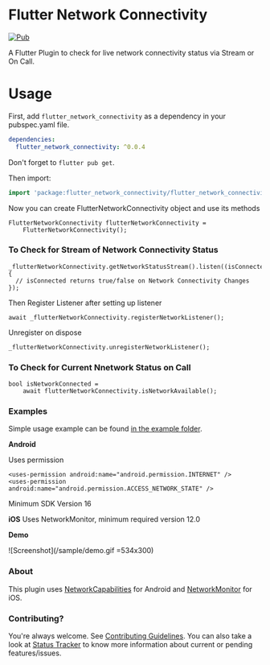 
# Flutter Network Connectivity

[![Pub](https://img.shields.io/badge/pub-v0.0.4-orange)](https://pub.dev/packages/flutter_network_connectivity)

A Flutter Plugin to check for live network connectivity status via Stream or On Call.

# Usage

First, add `flutter_network_connectivity` as a dependency in your pubspec.yaml file.

```yaml
dependencies:
  flutter_network_connectivity: ^0.0.4
```

Don't forget to `flutter pub get`.

Then import:

```dart
import 'package:flutter_network_connectivity/flutter_network_connectivity.dart';
```

Now you can create FlutterNetworkConnectivity object and use its methods

```
FlutterNetworkConnectivity flutterNetworkConnectivity =
    FlutterNetworkConnectivity();
 ```
### To Check for Stream of Network Connectivity Status
```
_flutterNetworkConnectivity.getNetworkStatusStream().listen((isConnected) {
  // isConnected returns true/false on Network Connectivity Changes
});
```

Then Register Listener after setting up listener

```
await _flutterNetworkConnectivity.registerNetworkListener();
```

Unregister on dispose

```
_flutterNetworkConnectivity.unregisterNetworkListener();
```

### To Check for Current Nnetwork Status on Call

```
bool isNetworkConnected =
    await flutterNetworkConnectivity.isNetworkAvailable();
```

### Examples
Simple usage example can be found [in the example folder](example/lib/main.dart).

**Android**

Uses permission

```
<uses-permission android:name="android.permission.INTERNET" />
<uses-permission android:name="android.permission.ACCESS_NETWORK_STATE" />
```

Minimum SDK Version 16

**iOS**
Uses NetworkMonitor, minimum required version 12.0

**Demo**

![Screenshot](/sample/demo.gif =534x300)

### About
This plugin uses [NetworkCapabilities](https://developer.android.com/reference/android/net/NetworkCapabilities) for Android and [NetworkMonitor](https://developer.apple.com/documentation/network) for iOS.


### Contributing?
You're always welcome.
See [Contributing Guidelines](CONTRIBUTING.md). You can also take a look at [Status Tracker](https://github.com/praveen-gm/flutter_network_connectivity/projects/1) to know more information about current or pending features/issues.